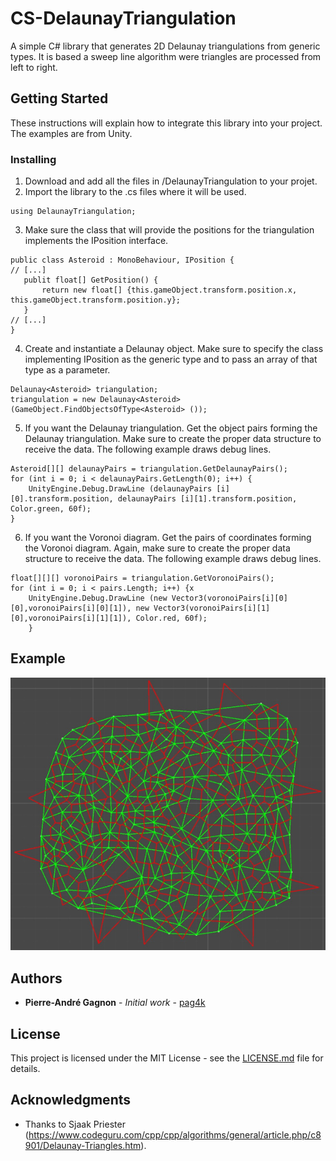 # CS-DelaunayTriangulation

A simple C# library that generates 2D Delaunay triangulations from generic types. It is based a sweep line algorithm were triangles are processed from left to right.

## Getting Started

These instructions will explain how to integrate this library into your project. The examples are from Unity.

### Installing

1. Download and add all the files in /DelaunayTriangulation to your projet.
2. Import the library to the .cs files where it will be used.
```
using DelaunayTriangulation;
```
3. Make sure the class that will provide the positions for the triangulation implements the IPosition interface.
```
public class Asteroid : MonoBehaviour, IPosition {
// [...]
   publit float[] GetPosition() {
       return new float[] {this.gameObject.transform.position.x, this.gameObject.transform.position.y};
   }
// [...]
}
```
4. Create and instantiate a Delaunay object. Make sure to specify the class implementing IPosition as the generic type and to pass an array of that type as a parameter.
```
Delaunay<Asteroid> triangulation;
triangulation = new Delaunay<Asteroid>(GameObject.FindObjectsOfType<Asteroid> ());
```
5. If you want the Delaunay triangulation. Get the object pairs forming the Delaunay triangulation. Make sure to create the proper data structure to receive the data. The following example draws debug lines.
```
Asteroid[][] delaunayPairs = triangulation.GetDelaunayPairs();
for (int i = 0; i < delaunayPairs.GetLength(0); i++) {
    UnityEngine.Debug.DrawLine (delaunayPairs [i][0].transform.position, delaunayPairs [i][1].transform.position, Color.green, 60f);
}
```
6. If you want the Voronoi diagram. Get the pairs of coordinates forming the Voronoi diagram. Again, make sure to create the proper data structure to receive the data. The following example draws debug lines.
```
float[][][] voronoiPairs = triangulation.GetVoronoiPairs();
for (int i = 0; i < pairs.Length; i++) {x
    UnityEngine.Debug.DrawLine (new Vector3(voronoiPairs[i][0][0],voronoiPairs[i][0][1]), new Vector3(voronoiPairs[i][1][0],voronoiPairs[i][1][1]), Color.red, 60f);
    }
```

## Example

![Delaunay triangulation with Voronoi diagram example](Delaunay-Voronoi.jpg?raw=true "Delaunay triangulation with Voronoi diagram example.")

## Authors

* **Pierre-André Gagnon** - *Initial work* - [pag4k](https://github.com/pag4k)

## License

This project is licensed under the MIT License - see the [LICENSE.md](LICENSE.md) file for details.

## Acknowledgments

* Thanks to Sjaak Priester (https://www.codeguru.com/cpp/cpp/algorithms/general/article.php/c8901/Delaunay-Triangles.htm).
